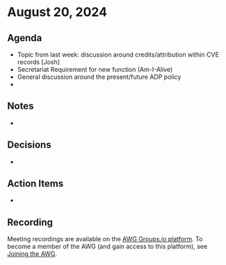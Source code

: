 # August 20, 2024

## Agenda

* Topic from last week: discussion around credits/attribution within CVE records [Josh]
* Secretariat Requirement for new function (Am-I-Alive)
* General discussion around the present/future ADP policy
* 

## Notes

*

## Decisions

*

## Action Items

*

## Recording

Meeting recordings are available on the [AWG Groups.io platform](https://cve-cwe-programs.groups.io/g/AWG/files/MeetingRecordings).
To become a member of the AWG (and gain access to this platform), see [Joining the AWG](https://github.com/CVEProject/automation-working-group?tab=readme-ov-file#joining-the-awg).
